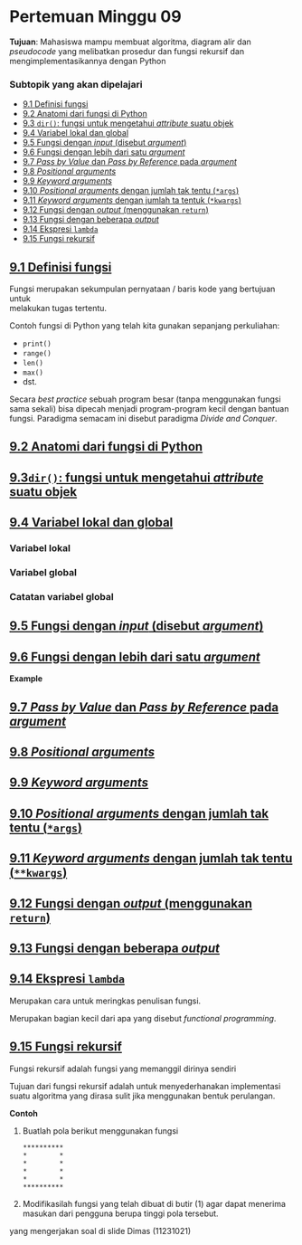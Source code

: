 # Pertemuan Minggu 09

**Tujuan**: Mahasiswa mampu membuat algoritma, diagram alir dan _pseudocode_
yang melibatkan prosedur dan fungsi rekursif dan mengimplementasikannya
dengan Python

### Subtopik yang akan dipelajari
- [9.1 Definisi fungsi](#91-definisi-fungsi)
- [9.2 Anatomi dari fungsi di Python](#92-anatomi-dari-fungsi-di-python)
- [9.3 `dir()`: fungsi untuk mengetahui _attribute_ suatu objek](#93dir-fungsi-untuk-mengetahui-attribute-suatu-objek)
- [9.4 Variabel lokal dan global](#94-variabel-lokal-dan-global)
- [9.5 Fungsi dengan _input_ (disebut _argument_)](#95-fungsi-dengan-input-disebut-argument)
- [9.6 Fungsi dengan lebih dari satu _argument_](#96-fungsi-dengan-lebih-dari-satu-argument)
- [9.7 _Pass by Value_ dan _Pass by Reference_ pada _argument_](#97-pass-by-value-dan-pass-by-reference-pada-argument)
- [9.8 _Positional arguments_](#98-positional-arguments)
- [9.9 _Keyword arguments_](#99-keyword-arguments)
- [9.10 _Positional arguments_ dengan jumlah tak tentu (`*args`)](#910-positional-arguments-dengan-jumlah-tak-tentu-args)
- [9.11 _Keyword arguments_ dengan jumlah ta tentuk (`*kwargs`)](#911-keyword-arguments-dengan-jumlah-tak-tentu-kwargs)
- [9.12 Fungsi dengan _output_ (menggunakan `return`)](#912-fungsi-dengan-output-menggunakan-return)
- [9.13 Fungsi dengan beberapa _output_](#913-fungsi-dengan-beberapa-output)
- [9.14 Ekspresi `lambda`](#914-ekspresi-lambda)
- [9.15 Fungsi rekursif](#915-fungsi-rekursif)


## [9.1 Definisi fungsi](#subtopik-yang-akan-dipelajari)

Fungsi merupakan sekumpulan pernyataan / baris kode yang bertujuan untuk  
melakukan tugas tertentu.

Contoh fungsi di Python yang telah kita gunakan sepanjang perkuliahan:
- `print()`
- `range()`
- `len()`
- `max()`
- dst.

Secara _best practice_ sebuah program besar (tanpa menggunakan fungsi 
sama sekali) bisa dipecah menjadi program-program kecil dengan bantuan 
fungsi. Paradigma semacam ini disebut paradigma _Divide and Conquer_.

## [9.2 Anatomi dari fungsi di Python](#subtopik-yang-akan-dipelajari)

## [9.3`dir()`: fungsi untuk mengetahui _attribute_ suatu objek](#subtopik-yang-akan-dipelajari)

## [9.4 Variabel lokal dan global](#subtopik-yang-akan-dipelajari)

### Variabel lokal

### Variabel global

### Catatan variabel global

## [9.5 Fungsi dengan _input_ (disebut _argument_)](#subtopik-yang-akan-dipelajari)

## [9.6 Fungsi dengan lebih dari satu _argument_](#subtopik-yang-akan-dipelajari)

**Example**   

## [9.7 _Pass by Value_ dan _Pass by Reference_ pada _argument_](#subtopik-yang-akan-dipelajari)

## [9.8 _Positional arguments_](#subtopik-yang-akan-dipelajari)

## [9.9 _Keyword arguments_](#subtopik-yang-akan-dipelajari)

## [9.10 _Positional arguments_ dengan jumlah tak tentu (`*args`)](#subtopik-yang-akan-dipelajari)

## [9.11 _Keyword arguments_ dengan jumlah tak tentu (`**kwargs`)](#subtopik-yang-akan-dipelajari)

## [9.12 Fungsi dengan _output_ (menggunakan `return`)](#subtopik-yang-akan-dipelajari)

## [9.13 Fungsi dengan beberapa _output_](#subtopik-yang-akan-dipelajari)

## [9.14 Ekspresi `lambda`](#subtopik-yang-akan-dipelajari)

Merupakan cara untuk meringkas penulisan fungsi.

Merupakan bagian kecil dari apa yang disebut _functional programming_.

## [9.15 Fungsi rekursif](#subtopik-yang-akan-dipelajari)

Fungsi rekursif adalah fungsi yang memanggil dirinya sendiri

Tujuan dari fungsi rekursif adalah untuk menyederhanakan implementasi suatu
algoritma yang dirasa sulit jika menggunakan bentuk perulangan.


**Contoh**   
1. Buatlah pola berikut menggunakan fungsi
   ```
   **********
   *        *
   *        *
   *        *
   *        *
   **********
   ```

2. Modifikasilah fungsi yang telah dibuat di butir (1) agar dapat menerima 
   masukan dari pengguna berupa tinggi pola tersebut.


yang mengerjakan soal di slide
Dimas (11231021)





